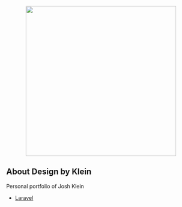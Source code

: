 <p align="center"><a href="https://designbyklein.com" target="_blank"><img src="https://designbyklein.com/img/dbk-logo.png" width="400"></a></p>

## About Design by Klein

Personal portfolio of Josh Klein

- [Laravel](https://laravel.com/)